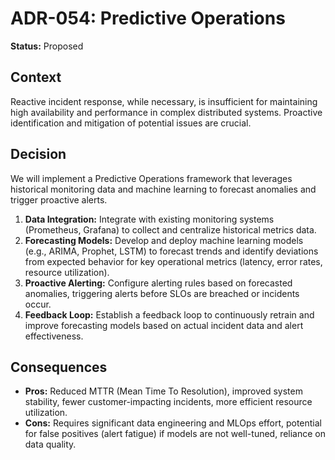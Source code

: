 
# ADR-054: Predictive Operations

**Status:** Proposed

## Context

Reactive incident response, while necessary, is insufficient for maintaining high availability and performance in complex distributed systems. Proactive identification and mitigation of potential issues are crucial.

## Decision

We will implement a Predictive Operations framework that leverages historical monitoring data and machine learning to forecast anomalies and trigger proactive alerts.

1.  **Data Integration:** Integrate with existing monitoring systems (Prometheus, Grafana) to collect and centralize historical metrics data.
2.  **Forecasting Models:** Develop and deploy machine learning models (e.g., ARIMA, Prophet, LSTM) to forecast trends and identify deviations from expected behavior for key operational metrics (latency, error rates, resource utilization).
3.  **Proactive Alerting:** Configure alerting rules based on forecasted anomalies, triggering alerts before SLOs are breached or incidents occur.
4.  **Feedback Loop:** Establish a feedback loop to continuously retrain and improve forecasting models based on actual incident data and alert effectiveness.

## Consequences

- **Pros:** Reduced MTTR (Mean Time To Resolution), improved system stability, fewer customer-impacting incidents, more efficient resource utilization.
- **Cons:** Requires significant data engineering and MLOps effort, potential for false positives (alert fatigue) if models are not well-tuned, reliance on data quality.
